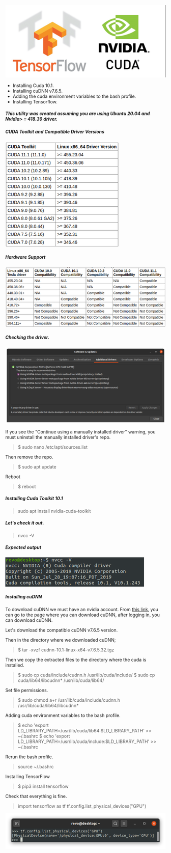 ![alt-text](https://github.com/emreyesilyurt/cuda-installation-ubuntu20.04/blob/main/images/tensorflow.png?raw=true)

* Installing Cuda 10.1.
* Installing cuDNN v7.6.5.
* Adding the cuda environment variables to the bash profile.
* Installing Tensorflow.

##### This utility was created assuming you are using Ubuntu 20.04 and Nvidia> = 418.39 driver.

##### CUDA Toolkit and Compatible Driver Versions
![alt-text](https://github.com/emreyesilyurt/cuda-installation-ubuntu20.04/blob/main/images/cuda1.png?raw=true)

##### Hardware Support
![alt-text](https://github.com/emreyesilyurt/cuda-installation-ubuntu20.04/blob/main/images/cuda2.png?raw=true)

##### Checking the driver.
![alt-text](https://github.com/emreyesilyurt/cuda-installation-ubuntu20.04/blob/main/images/driver.png?raw=true)

If you see the "Continue using a manually installed driver" warning, you must uninstall the manually installed driver's repo.
> $ sudo nano /etc/apt/sources.list

Then remove the repo.

> $ sudo apt update

Reboot

> $ reboot

##### Installing Cuda Toolkit 10.1

> sudo apt install nvidia-cuda-toolkit

##### Let's check it out.

> nvcc -V

##### Expected output

![alt-text](https://github.com/emreyesilyurt/cuda-installation-ubuntu20.04/blob/main/images/output.png?raw=true)

##### Installing cuDNN

To download cuDNN we must have an nvidia account. From [this link](https://developer.nvidia.com/rdp/cudnn-download), you can go to the page where you can download cuDNN, after logging in, you can download cuDNN.

Let's download the compatible cuDNN v7.6.5 version.

Then in the directory where we downloaded cuDNN;

> $ tar -xvzf cudnn-10.1-linux-x64-v7.6.5.32.tgz

Then we copy the extracted files to the directory where the cuda is installed.

> $ sudo cp cuda/include/cudnn.h /usr/lib/cuda/include/
> $ sudo cp cuda/lib64/libcudnn* /usr/lib/cuda/lib64/

Set file permissions.

> $ sudo chmod a+r /usr/lib/cuda/include/cudnn.h /usr/lib/cuda/lib64/libcudnn*

Adding cuda environment variables to the bash profile.

> $ echo 'export LD_LIBRARY_PATH=/usr/lib/cuda/lib64:$LD_LIBRARY_PATH' >> ~/.bashrc
> $ echo 'export LD_LIBRARY_PATH=/usr/lib/cuda/include:$LD_LIBRARY_PATH' >> ~/.bashrc

Rerun the bash profile.

> source ~/.bashrc

Installing TensorFlow

> $ pip3 install tensorflow

Check that everything is fine.

> import tensorflow as tf
> tf.config.list_physical_devices("GPU")  

![alt-text](https://github.com/emreyesilyurt/cuda-installation-ubuntu20.04/blob/main/images/check.png?raw=true)


